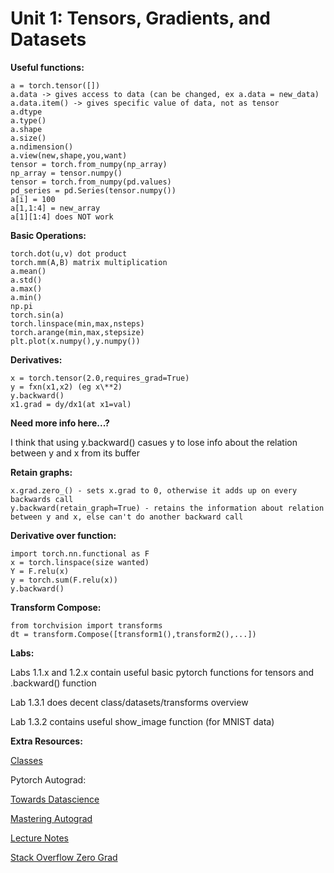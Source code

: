 # Unit 1: Tensors, Gradients, and Datasets
  
  **Useful functions:**
  
    a = torch.tensor([])
    a.data -> gives access to data (can be changed, ex a.data = new_data)
    a.data.item() -> gives specific value of data, not as tensor
    a.dtype
    a.type()
    a.shape
    a.size()
    a.ndimension()
    a.view(new,shape,you,want)
    tensor = torch.from_numpy(np_array)
    np_array = tensor.numpy()
    tensor = torch.from_numpy(pd.values)
    pd_series = pd.Series(tensor.numpy())
    a[i] = 100
    a[1,1:4] = new_array
    a[1][1:4] does NOT work
    
  **Basic Operations:**
  
    torch.dot(u,v) dot product
    torch.mm(A,B) matrix multiplication
    a.mean()
    a.std()
    a.max()
    a.min()
    np.pi
    torch.sin(a)
    torch.linspace(min,max,nsteps)
    torch.arange(min,max,stepsize)
    plt.plot(x.numpy(),y.numpy())
    
  **Derivatives:**
  
    x = torch.tensor(2.0,requires_grad=True)
    y = fxn(x1,x2) (eg x\**2)
    y.backward()
    x1.grad = dy/dx1(at x1=val)
    
   **Need more info here...?**
   
   I think that using y.backward() casues y to lose info about the relation between y and x from its buffer
    
  **Retain graphs:**
  
    x.grad.zero_() - sets x.grad to 0, otherwise it adds up on every backwards call
    y.backward(retain_graph=True) - retains the information about relation between y and x, else can't do another backward call
      
  **Derivative over function:**
  
    import torch.nn.functional as F
    x = torch.linspace(size wanted)
    Y = F.relu(x)
    y = torch.sum(F.relu(x))
    y.backward()
      
   **Transform Compose:**
   
    from torchvision import transforms
    dt = transform.Compose([transform1(),transform2(),...])
    
  **Labs:**
  
  Labs 1.1.x and 1.2.x contain useful basic pytorch functions for tensors and .backward() function
  
  Lab 1.3.1 does decent class/datasets/transforms overview
  
  Lab 1.3.2 contains useful show_image function (for MNIST data)
  
  **Extra Resources:**
  
   [Classes](https://docs.python.org/3/tutorial/classes.html)
  
   Pytorch Autograd: 
    
   [Towards Datascience](https://towardsdatascience.com/getting-started-with-pytorch-part-1-understanding-how-automatic-differentiation-works-5008282073ec)
   
   [Mastering Autograd](https://pytorch.org/docs/stable/notes/autograd.html)
   
   [Lecture Notes](http://www.cs.cmu.edu/~wcohen/10-605/notes/autodiff.pdf)
   
   [Stack Overflow Zero Grad](https://stackoverflow.com/questions/48001598/why-is-zero-grad-needed-for-optimization)
  
